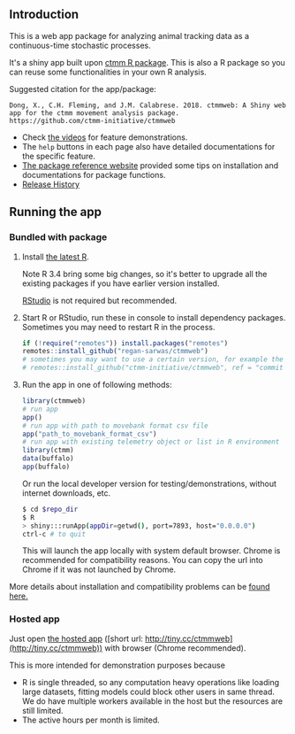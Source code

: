 ## Introduction

This is a web app package for analyzing animal tracking data as a continuous-time stochastic processes.

It's a shiny app built upon [ctmm R package](https://github.com/ctmm-initiative/ctmm). This is also a R package so you can reuse some functionalities in your own R analysis.

Suggested citation for the app/package:

```
Dong, X., C.H. Fleming, and J.M. Calabrese. 2018. ctmmweb: A Shiny web app for the ctmm movement analysis package.
https://github.com/ctmm-initiative/ctmmweb
```

- Check [the videos](https://ctmm-initiative.github.io/ctmmwebdoc/articles/demo.html) for feature demonstrations.
- The `help` buttons in each page also have detailed documentations for the specific feature.
- [The package reference website](https://ctmm-initiative.github.io/ctmmwebdoc/) provided some tips on installation and documentations for package functions.
- [Release History](https://ctmm-initiative.github.io/ctmmwebdoc/news/index.html)

## Running the app

### Bundled with package

1. Install [the latest R](https://www.r-project.org/).

    Note R 3.4 bring some big changes, so it's better to upgrade all the existing packages if you have earlier version installed.

    [RStudio](https://www.rstudio.com/products/rstudio/download/) is not required but recommended.

2. Start R or RStudio, run these in console to install dependency packages. Sometimes you may need to restart R in the process.

    ```r
    if (!require("remotes")) install.packages("remotes")
    remotes::install_github("regan-sarwas/ctmmweb")
    # sometimes you may want to use a certain version, for example the format of saved data may evolve with new versions
    # remotes::install_github("ctmm-initiative/ctmmweb", ref = "commit or tag name")
    ```

3. Run the app in one of following methods:

    ```r
    library(ctmmweb)
    # run app
    app()
    # run app with path to movebank format csv file
    app("path_to_movebank_format_csv")
    # run app with existing telemetry object or list in R environment
    library(ctmm)
    data(buffalo)
    app(buffalo)
    ```

   Or run the local developer version for testing/demonstrations, without internet downloads, etc.

    ```bash
    $ cd $repo_dir
    $ R
    > shiny:::runApp(appDir=getwd(), port=7893, host="0.0.0.0")
    ctrl-c # to quit
    ```

    This will launch the app locally with system default browser. Chrome is recommended for compatibility reasons. You can copy the url into Chrome if it was not launched by Chrome.

  More details about installation and compatibility problems can be [found here.](https://ctmm-initiative.github.io/ctmmwebdoc/articles/installation.html)

### Hosted app
Just open [the hosted app](https://ctmm.shinyapps.io/ctmmweb/) ([short url: http://tiny.cc/ctmmweb](http://tiny.cc/ctmmweb)) with browser (Chrome recommended).

This is more intended for demonstration purposes because

- R is single threaded, so any computation heavy operations like loading large datasets, fitting models could block other users in same thread. We do have multiple workers available in the host but the resources are still limited.
- The active hours per month is limited.
